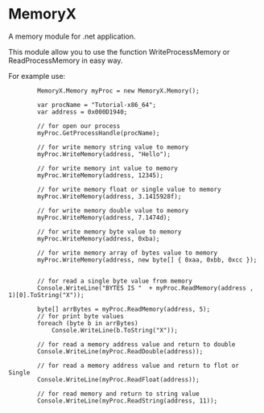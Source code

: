 # MemoryX

A memory module for .net application.

This module allow you to use the function WriteProcessMemory or ReadProcessMemory in easy way.


For example use:
            
            MemoryX.Memory myProc = new MemoryX.Memory();
    
            var procName = "Tutorial-x86_64";
            var address = 0x000D1940;

            // for open our process
            myProc.GetProcessHandle(procName);

            // for write memory string value to memory
            myProc.WriteMemory(address, "Hello");

            // for write memory int value to memory
            myProc.WriteMemory(address, 12345);

            // for write memory float or single value to memory
            myProc.WriteMemory(address, 3.1415928f);

            // for write memory double value to memory
            myProc.WriteMemory(address, 7.1474d);

            // for write memory byte value to memory
            myProc.WriteMemory(address, 0xba);

            // for write memory array of bytes value to memory
            myProc.WriteMemory(address, new byte[] { 0xaa, 0xbb, 0xcc });
            
            
            // for read a single byte value from memory
            Console.WriteLine("BYTES IS "  + myProc.ReadMemory(address , 1)[0].ToString("X"));

            byte[] arrBytes = myProc.ReadMemory(address, 5);
            // for print byte values
            foreach (byte b in arrBytes)
                Console.WriteLine(b.ToString("X"));
            
            // for read a memory address value and return to double
            Console.WriteLine(myProc.ReadDouble(address));

            // for read a memory address value and return to flot or Single
            Console.WriteLine(myProc.ReadFloat(address));

            // for read memory and return to string value
            Console.WriteLine(myProc.ReadString(address, 11));

            
